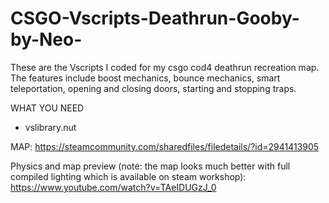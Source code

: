 # CSGO-Vscripts-Deathrun-Gooby-by-Neo-
These are the Vscripts I coded for my csgo cod4 deathrun recreation map. The features include boost mechanics, bounce mechanics, smart teleportation, opening and closing doors, starting and stopping traps.


WHAT YOU NEED
- vslibrary.nut

MAP: https://steamcommunity.com/sharedfiles/filedetails/?id=2941413905

Physics and map preview (note: the map looks much better with full compiled lighting which is available on steam workshop): https://www.youtube.com/watch?v=TAeIDUGzJ_0

